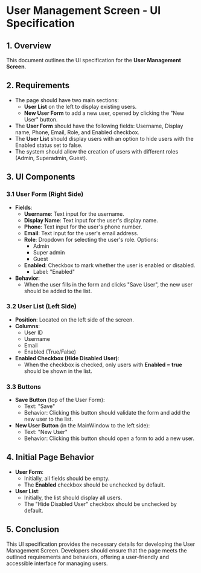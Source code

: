 # User Management Screen - UI Specification

## 1. Overview
This document outlines the UI specification for the **User Management Screen**.

## 2. Requirements
- The page should have two main sections: 
  - **User List** on the left to display existing users.
  - **New User Form** to add a new user, opened by clicking the "New User" button.
- The **User Form** should have the following fields: Username, Display name, Phone, Email, Role, and Enabled checkbox.
- The **User List** should display users with an option to hide users with the Enabled status set to false.
- The system should allow the creation of users with different roles (Admin, Superadmin, Guest).

## 3. UI Components

### 3.1 User Form (Right Side)
- **Fields**:
  - **Username**: Text input for the username.
  - **Display Name**: Text input for the user's display name.
  - **Phone**: Text input for the user's phone number.
  - **Email**: Text input for the user's email address.
  - **Role**: Dropdown for selecting the user's role. Options:
    - Admin
    - Super admin
    - Guest
  - **Enabled**: Checkbox to mark whether the user is enabled or disabled.
    - Label: "Enabled"
- **Behavior**:
  - When the user fills in the form and clicks "Save User", the new user should be added to the list.

### 3.2 User List (Left Side)
- **Position**: Located on the left side of the screen.
- **Columns**: 
  - User ID
  - Username
  - Email
  - Enabled (True/False)
- **Enabled Checkbox (Hide Disabled User)**: 
  - When the checkbox is checked, only users with **Enabled = true** should be shown in the list.

### 3.3 Buttons
- **Save Button** (top of the User Form):
  - Text: "Save"
  - Behavior: Clicking this button should validate the form and add the new user to the list.
- **New User Button** (in the MainWindow to the left side):
  - Text: "New User"
  - Behavior: Clicking this button should open a form to add a new user.

## 4. Initial Page Behavior
- **User Form**:
  - Initially, all fields should be empty.
  - The **Enabled** checkbox should be unchecked by default.
- **User List**:
  - Initially, the list should display all users.
  - The "Hide Disabled User" checkbox should be unchecked by default.

## 5. Conclusion
This UI specification provides the necessary details for developing the User Management Screen. Developers should ensure that the page meets the outlined requirements and behaviors, offering a user-friendly and accessible interface for managing users.
